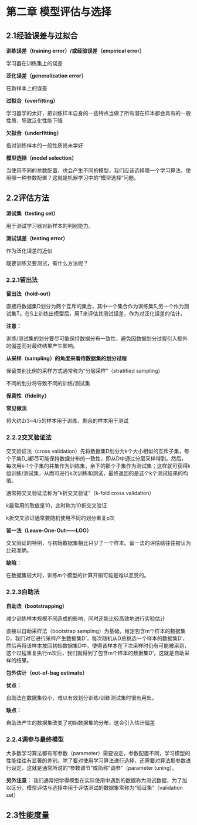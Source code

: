 # 第二章 模型评估与选择

## 2.1经验误差与过拟合

**训练误差（training error）/或经验误差（empirical error）**

学习器在训练集上的误差



**泛化误差（generalization error）**

在新样本上的误差



**过拟合（overfitting）**

学习器学的太好，把训练样本自身的一些特点当做了所有潜在样本都会具有的一般性质，导致泛化性能下降



**欠拟合（underfitting）**

指对训练样本的一般性质尚未学好



**模型选择（model selection）**

当使用不同的参数配置，也会产生不同的模型，我们应该选择哪一个学习算法、使用哪一种参数配置？这就是机器学习中的“模型选择”问题。



## 2.2评估方法

**测试集（testing set）**

用于测试学习器对新样本的判别能力。



**测试误差（testing error）**

作为泛化误差的近似



既要训练又要测试，有什么方法呢？



### 2.2.1留出法

**留出法（hold-out）**

直接将数据集D划分为两个互斥的集合，其中一个集合作为训练集S,另一个作为测试集T。在S上训练出模型后，用T来评估其测试误差，作为对泛化误差的估计。



**注意：**

训练/测试集的划分要尽可能保持数据分布一致性，避免因数据划分过程引入额外的偏差而对最终结果产生影响。



**从采样（sampling）的角度来看待数据集的划分过程**

保留类别比例的采样方式通常称为“分层采样”（stratified sampling）

不同的划分将导致不同的训练/测试集



**保真性（fidelity）**



**常见做法**

将大约2/3~4/5的样本用于训练，剩余的样本用于测试



### 2.2.2交叉验证法

交叉验证法（cross validation）先将数据集D划分为k个大小相似的互斥子集，每个子集D_i都尽可能保持数据分布的一致性，即从D中通过分层采样得到。然后，每次用k-1个子集的并集作为训练集，余下的那个子集作为测试集；这样就可获得k组训练/测试集，从而可进行k次训练和测试，最终返回的是这个k个测试结果的均值。

通常把交叉验证法称为“k折交叉验证”（k-fold cross validation）

k最常用的取值是10，此时称为10折交叉验证

k折交叉验证通常要随机使用不同的划分重复p次



**留一法（Leave-One-Out——LOO）**

交叉验证的特例，与初始数据集相比只少了一个样本。留一法的评估结往往被认为比较准确。

**缺陷：**

在数据集较大时，训练m个模型的计算开销可能是难以忍受的。



### 2.2.3自助法

**自助法（bootstrapping）**

减少训练样本规模不同造成的影响，同时还能比较高效地进行实验估计

直接以自助采样法（bootstrap sampling）为基础，给定包含m个样本的数据集D，我们对它进行采样产生数据集D’，每次随机从D总挑选一个样本的数据集D‘，然后再将该样本放回初始数据集D中，使得该样本在下次采样时仍有可能被采到，这个过程重复执行m次后，我们就得到了包含m个样本的数据集D’，这就是自助采样的结果。



**包外估计（out-of-bag estimate）**



**优点：**

自助法在数据集较小，难以有效划分训练/训练测试集时很有用处。

**缺点：**

自助法产生的数据集改变了初始数据集的分布，这会引入估计偏差



### 2.2.4调参与最终模型

大多数学习算法都有写参数（parameter）需要设定，参数配置不同，学习模型的性能往往有显著的差别。除了要对使用学习算法进行选择，还需要对算法那参数进行设定，这就是通常所说的“参数调节”或简称“调参”（parameter tuning）。



**另外注意：**
我们通常把学得模型在实际使用中遇到的数据称为测试数据，为了加以区分，模型评估与选择中用于评估测试的数据集常称为“验证集”（validation set）



## 2.3性能度量

